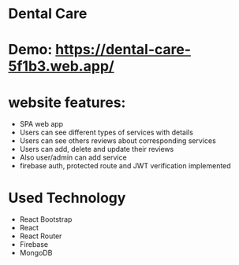 # Dental Care

# Demo: https://dental-care-5f1b3.web.app/

# website features:

-   SPA web app
-   Users can see different types of services with details
-   Users can see others reviews about corresponding services
-   Users can add, delete and update their reviews
-   Also user/admin can add service
-   firebase auth, protected route and JWT verification implemented

# Used Technology

-   React Bootstrap
-   React
-   React Router
-   Firebase
-   MongoDB

